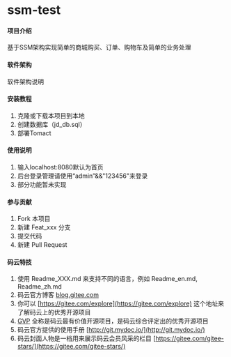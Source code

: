 # ssm-test

#### 项目介绍
基于SSM架构实现简单的商城购买、订单、购物车及简单的业务处理

#### 软件架构
软件架构说明


#### 安装教程

1. 克隆或下载本项目到本地
2. 创建数据库（jd_db.sql）
3. 部署Tomact

#### 使用说明

1. 输入localhost:8080默认为首页
2. 后台登录管理请使用“admin”&&"123456"来登录
3. 部分功能暂未实现

#### 参与贡献

1. Fork 本项目
2. 新建 Feat_xxx 分支
3. 提交代码
4. 新建 Pull Request


#### 码云特技

1. 使用 Readme\_XXX.md 来支持不同的语言，例如 Readme\_en.md, Readme\_zh.md
2. 码云官方博客 [blog.gitee.com](https://blog.gitee.com)
3. 你可以 [https://gitee.com/explore](https://gitee.com/explore) 这个地址来了解码云上的优秀开源项目
4. [GVP](https://gitee.com/gvp) 全称是码云最有价值开源项目，是码云综合评定出的优秀开源项目
5. 码云官方提供的使用手册 [http://git.mydoc.io/](http://git.mydoc.io/)
6. 码云封面人物是一档用来展示码云会员风采的栏目 [https://gitee.com/gitee-stars/](https://gitee.com/gitee-stars/)